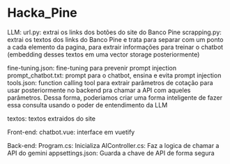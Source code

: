 # Hacka_Pine
LLM:
url.py: extrai os links dos botões do site do Banco Pine
scrapping.py: extrai os textos dos links do Banco Pine e trata para separar com um ponto a cada elemento da pagina, para extrair informações para treinar o chatbot (embedding desses textos em uma vector storage posteriormente)

fine-tuning.json: fine-tuning para prevenir prompt injection
prompt_chatbot.txt: prompt para o chatbot, ensina e evita prompt injection
tools.json: function calling tool para extrair parâmetros de cotação para usar posteriormente no backend pra chamar a API com aqueles parâmetros. Dessa forma, poderiamos criar uma forma inteligente de fazer essa consulta usando o poder de entendimento da LLM

textos: textos extraidos do site


Front-end: 
chatbot.vue: interface em vuetify


Back-end:
Program.cs: Inicializa
AIController.cs: Faz a logica de chamar a API do gemini
appsettings.json: Guarda a chave de API de forma segura
